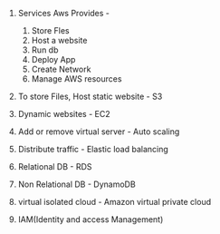 1. Services Aws Provides -

   1. Store Fles
   2. Host a website
   3. Run db
   4. Deploy App
   5. Create Network
   6. Manage AWS resources

2. To store Files, Host static website - S3
3. Dynamic websites - EC2
4. Add or remove virtual server - Auto scaling
5. Distribute traffic - Elastic load balancing
6. Relational DB - RDS
7. Non Relational DB - DynamoDB
8. virtual isolated cloud - Amazon virtual private cloud
9. IAM(Identity and access Management)
